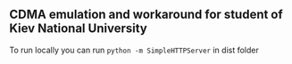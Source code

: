 ## CDMA emulation and workaround for student of Kiev National University

 To run locally you can run `python -m SimpleHTTPServer` in dist folder